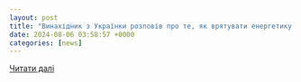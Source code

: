 ```yaml
---
layout: post
title: "Винахідник з Українки розповів про те, як врятувати енергетику України"
date: 2024-08-06 03:58:57 +0000
categories: [news]
---
```


[Читати далі](https://obukhiv.info/news/vinakhidnik-z-ukrainki-rozpoviv-pro-te-yak-vryatuvati-energetiku-ukraini/)
